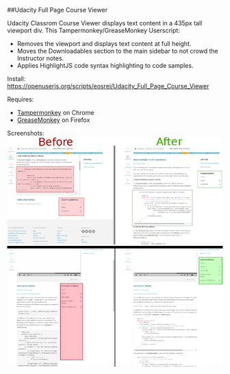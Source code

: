 ##Udacity Full Page Course Viewer

Udacity Classrom Course Viewer displays text content in a 435px tall viewport
div. This Tampermonkey/GreaseMonkey Userscript:

* Removes the viewport and displays text content at full height.
* Moves the Downloadables section to the main sidebar to not crowd the
  Instructor notes.
* Applies HighlightJS code syntax highlighting to code samples.

Install: https://openuserjs.org/scripts/eosrei/Udacity_Full_Page_Course_Viewer

Requires:
* [Tampermonkey](https://chrome.google.com/webstore/detail/tampermonkey/dhdgffkkebhmkfjojejmpbldmpobfkfo?hl=en) on Chrome
* [GreaseMonkey](https://addons.mozilla.org/en-us/firefox/addon/greasemonkey/) on Firefox

Screenshots:
![Example of changes to main Viewer content](udacity_full_page_color.png?raw=true)
![Example of changes to Instructor Notes](udacity_move_downloads.png?raw=true)
